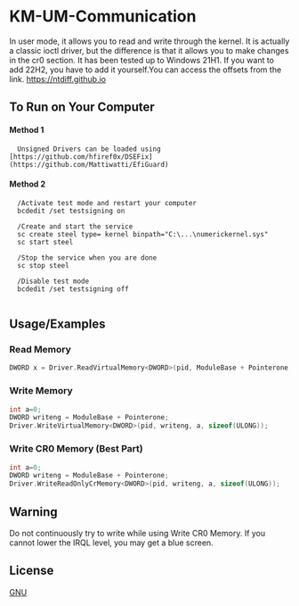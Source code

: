 # KM-UM-Communication
In user mode, it allows you to read and write through the kernel. It is actually a classic ioctl driver, but the difference is that it allows you to make changes in the cr0 section. It has been tested up to Windows 21H1. If you want to add 22H2, you have to add it yourself.You can access the offsets from the link. https://ntdiff.github.io


## To Run on Your Computer

#### Method 1
```efiguard
  Unsigned Drivers can be loaded using [https://github.com/hfiref0x/DSEFix](https://github.com/Mattiwatti/EfiGuard)
```

#### Method 2
```testmode
  /Activate test mode and restart your computer
  bcdedit /set testsigning on

  /Create and start the service
  sc create steel type= kernel binpath="C:\...\numerickernel.sys"
  sc start steel
  
  /Stop the service when you are done
  sc stop steel

  /Disable test mode
  bcdedit /set testsigning off


```

  
## Usage/Examples
### Read Memory
```c++
DWORD x = Driver.ReadVirtualMemory<DWORD>(pid, ModuleBase + Pointerone, sizeof(DWORD));
```

### Write Memory
```c++
int a=0;
DWORD writeng = ModuleBase + Pointerone;
Driver.WriteVirtualMemory<DWORD>(pid, writeng, a, sizeof(ULONG));
```

### Write CR0 Memory (Best Part)
```c++
int a=0;
DWORD writeng = ModuleBase + Pointerone;
Driver.WriteReadOnlyCrMemory<DWORD>(pid, writeng, a, sizeof(ULONG));
```

  
## Warning

Do not continuously try to write while using Write CR0 Memory. If you cannot lower the IRQL level, you may get a blue screen.
## License

[GNU](https://choosealicense.com/licenses/gpl-3.0/)

  
